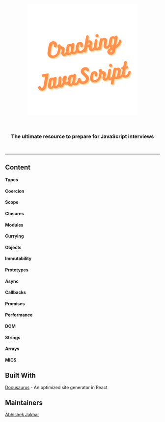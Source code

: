 <div align="center">
	<img src="static/img/cracking-javascript.png" width="360" height="360">
    <br>
	<br>
    <br>
	<h3>The ultimate resource to prepare for JavaScript interviews</h3>
    <br>
</div>

---
## Content

#### Types
#### Coercion
#### Scope
#### Closures
#### Modules
#### Currying
#### Objects
#### Immutability
#### Prototypes
#### Async
#### Callbacks
#### Promises
#### Performance
#### DOM
#### Strings
#### Arrays
#### MICS

## Built With

[Docusaurus](https://v2.docusaurus.io/) - An optimized site generator in React

## Maintainers

[Abhishek Jakhar](https://github.com/abhishekjakhar) 